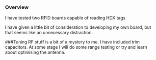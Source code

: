 ### Overview 
I have tested two RFID boards capable of reading HDX tags. 


I have given a little bit of consideration to developing my own board, but that seems like an unnecessary distraction. 

###Tuning
RF stuff is a bit of a mystery to me. I have included trim capacitors. At some stage I will do some range testing or try and learn about optimising the antenna. 